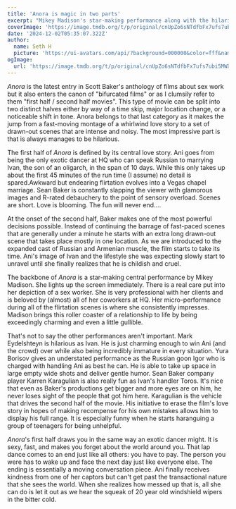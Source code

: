 ```yaml
---
title: 'Anora is magic in two parts'
excerpt: "Mikey Madison's star-making performance along with the hilarious script make for a wild ride that culminates in an ending that will have you talking for weeks."
coverImage: 'https://image.tmdb.org/t/p/original/cnUpZo6sNTdfbFx7ufs7ubi5MWX.jpg'
date: '2024-12-02T05:35:07.322Z'
author:
  name: Seth H
  picture: 'https://ui-avatars.com/api/?background=000000&color=fff&name=seth+h'
ogImage:
  url: 'https://image.tmdb.org/t/p/original/cnUpZo6sNTdfbFx7ufs7ubi5MWX.jpg'
---
```


_Anora_ is the latest entry in Scott Baker's anthology of films about sex work but it also enters the canon of "bifurcated films" or as I clumsily refer to them "first half / second half movies". This type of movie can be split into two distinct halves either by way of a time skip, major location change, or a noticeable shift in tone. Anora belongs to that last category as it makes the jump from a fast-moving montage of a whirlwind love story to a set of drawn-out scenes that are intense and noisy. The most impressive part is that is always manages to be hilarious.

The first half of _Anora_ is defined by its central love story. Ani goes from being the only exotic dancer at HQ who can speak Russian to marrying Ivan, the son of an oligarch, in the span of 10 days. While this only takes up about the first 45 minutes of the run time (I assume) no detail is spared.Awkward but endearing flirtation evolves into a Vegas chapel marriage. Sean Baker is constantly slapping the viewer with glamorous images and R-rated debauchery to the point of sensory overload. Scenes are short. Love is blooming. The fun will never end....

At the onset of the second half, Baker makes one of the most powerful decisions possible. Instead of continuing the barrage of fast-paced scenes that are generally under a minute he starts with an extra long drawn-out scene that takes place mostly in one location. As we are introduced to the expanded cast of Russian and Armenian muscle, the film starts to take its time. Ani's image of Ivan and the lifestyle she was expecting slowly start to unravel until she finally realizes that he is childish and cruel.

The backbone of _Anora_ is a star-making central performance by Mikey Madison. She lights up the screen immediately. There is a real care put into her depiction of a sex worker. She is very professional with her clients and is beloved by (almost) all of her coworkers at HQ. Her micro-performance during all of the flirtation scenes is where she consistently impresses. Madison brings this roller coaster of a relationship to life by being exceedingly charming and even a little gullible.

That's not to say the other performances aren't important. Mark Eydelshteyn is hilarious as Ivan. He is just charming enough to win Ani (and the crowd) over while also being incredibly immature in every situation. Yura Borisov gives an understated performance as the Russian goon Igor who is charged with handling Ani as best he can. He is able to take up space in large empty wide shots and deliver gentle humor. Sean Baker company player Karren Karagulian is also really fun as Ivan's handler Toros. It's nice that even as Baker's productions get bigger and more eyes are on him, he never loses sight of the people that got him here. Karagulian is the vehicle that drives the second half of the movie. His initiative to erase the film's love story in hopes of making recompense for his own mistakes allows him to display his full range. It is especially funny when he starts haranguing a group of teenagers for being unhelpful.

_Anora_'s first half draws you in the same way an exotic dancer might. It is sexy, fast, and makes you forget about the world around you. That lap dance comes to an end just like all others: you have to pay. The person you were has to wake up and face the next day just like everyone else. The ending is essentially a moving conversation piece. Ani finally receives kindness from one of her captors but can't get past the transactional nature that she sees the world. When she realizes how messed up that is, all she can do is let it out as we hear the squeak of 20 year old windshield wipers in the bitter cold.
